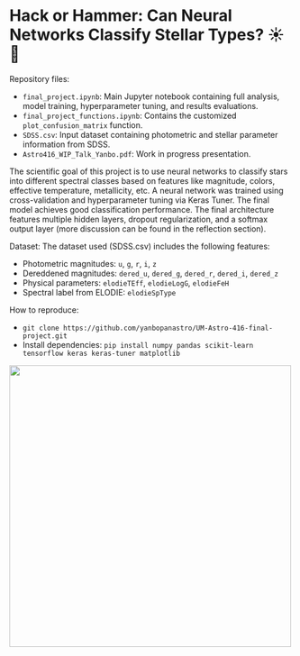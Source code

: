 # Hack or Hammer: Can Neural Networks Classify Stellar Types? ☀️🔨

Repository files:
- `final_project.ipynb`: Main Jupyter notebook containing full analysis, model training, hyperparameter tuning, and results evaluations.
- `final_project_functions.ipynb`: Contains the customized `plot_confusion_matrix` function. 
- `SDSS.csv`: Input dataset containing photometric and stellar parameter information from SDSS.
- `Astro416_WIP_Talk_Yanbo.pdf`: Work in progress presentation.

The scientific goal of this project is to use neural networks to classify stars into different spectral classes based on features like magnitude, colors, effective temperature, metallicity, etc. A neural network was trained using cross-validation and hyperparameter tuning via Keras Tuner. The final model achieves good classification performance. The final architecture features multiple hidden layers, dropout regularization, and a softmax output layer (more discussion can be found in the reflection section). 

Dataset:
The dataset used (SDSS.csv) includes the following features:
- Photometric magnitudes: `u`, `g`, `r`, `i`, `z`
- Dereddened magnitudes: `dered_u`, `dered_g`, `dered_r`, `dered_i`, `dered_z`
- Physical parameters: `elodieTEff`, `elodieLogG`, `elodieFeH`
- Spectral label from ELODIE: `elodieSpType`


How to reproduce:
- `git clone https://github.com/yanbopanastro/UM-Astro-416-final-project.git`
- Install dependencies: `pip install numpy pandas scikit-learn tensorflow keras keras-tuner matplotlib`

<img src="https://github.com/user-attachments/assets/41b9fb49-fd25-45c0-9f8a-4661adb613d8" width="500"/>
